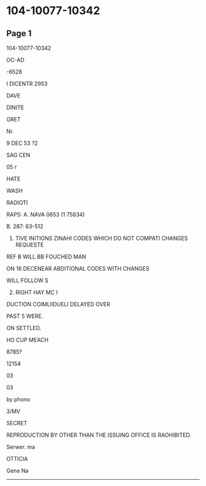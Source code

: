 # 104-10077-10342

## Page 1

104-10077-10342

OC-AD

-6528

I DICENTR 2953

DAVE

DINITE

GRET

Nr.

9 DEC 53 ?2

SAG CEN

05 г

HATE

WASH

RADIOTI

RAPS: A. NAVA 0653 (1 75834)

В. 287: 63-512

1. TIVE INITIONS ZINAHI CODES WHICH DO NOT COMPATI CHANGES REQUESTE

REF B WILL BB FOUCHED MAN

ON 16 DECENEAR ABDITIONAL CODES WITH CHANGES

WILL FOLLOW S

2. RIGHT HAY MC I

DUCTION COIMLIIDUELI DELAYED OVER

PAST 5 WERE.

ON SETTLED.

HO CUP MEACH

8785?

12154

03

03

by phono

3/MV

SECRET

REPRODUCTION BY OTHER THAN THE ISSUING OFFICE IS RAOHIBITED.

Serwer. ma

OTTICIA

Gene Na

---

